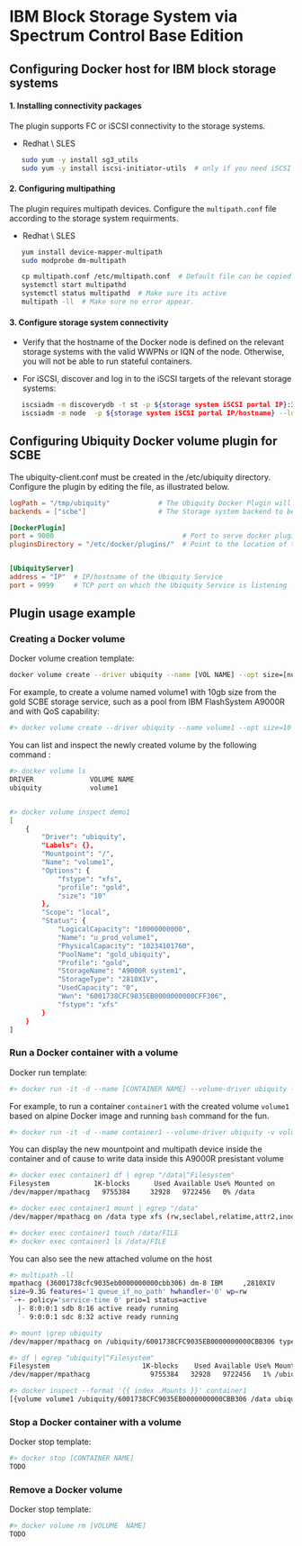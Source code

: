 # IBM Block Storage System via Spectrum Control Base Edition

## Configuring Docker host for IBM block storage systems

#### 1. Installing connectivity packages 
The plugin supports FC or iSCSI connectivity to the storage systems.

  * Redhat \ SLES
  
```bash
   sudo yum -y install sg3_utils
   sudo yum -y install iscsi-initiator-utils  # only if you need iSCSI
```

#### 2. Configuring multipathing 
The plugin requires multipath devices. Configure the `multipath.conf` file according to the storage system requirments.
  * Redhat \ SLES
  
```bash
   yum install device-mapper-multipath
   sudo modprobe dm-multipath

   cp multipath.conf /etc/multipath.conf  # Default file can be copied from  /usr/share/doc/device-mapper-multipath-*/multipath.conf to /etc
   systemctl start multipathd
   systemctl status multipathd  # Make sure its active
   multipath -ll  # Make sure no error appear.
```

#### 3. Configure storage system connectivity
  *  Verify that the hostname of the Docker node is defined on the relevant storage systems with the valid WWPNs or IQN of the node. Otherwise, you will not be able to run stateful containers.

  *  For iSCSI, discover and log in to the iSCSI targets of the relevant storage systems:

```bash
   iscsiadm -m discoverydb -t st -p ${storage system iSCSI portal IP}:3260 --discover   # To discover targets
   iscsiadm -m node  -p ${storage system iSCSI portal IP/hostname} --login              # To log in to targets
```
            
## Configuring Ubiquity Docker volume plugin for SCBE

The ubiquity-client.conf must be created in the /etc/ubiquity directory. Configure the plugin by editing the file, as illustrated below.

 
 ```toml
 logPath = "/tmp/ubiquity"            # The Ubiquity Docker Plugin will write logs to file "ubiquity-docker-plugin.log" in this path.
 backends = ["scbe"]                  # The Storage system backend to be used with Ubiquity to create and manage volumes. In this we configure Docker plugin to create volumes using IBM Block Storage system via SCBE.
 
 [DockerPlugin]
 port = 9000                                # Port to serve docker plugin functions
 pluginsDirectory = "/etc/docker/plugins/"  # Point to the location of the configured Docker plugin directory (create if not already created by Docker)
 
 
 [UbiquityServer]
 address = "IP"  # IP/hostname of the Ubiquity Service
 port = 9999     # TCP port on which the Ubiquity Service is listening
 ```
 
## Plugin usage example

### Creating a Docker volume
Docker volume creation template:
```bash
docker volume create --driver ubiquity --name [VOL NAME] --opt size=[number in GB] --fstype=[xfs|ext4] --opt profile=[SCBE service name]
```

For example, to create a volume named volume1 with 10gb size from the gold SCBE storage service, such as a pool from IBM FlashSystem A9000R and with QoS capability:

```bash
#> docker volume create --driver ubiquity --name volume1 --opt size=10 --opt fstype=xfs --opt profile=gold
```

You can list and inspect the newly created volume by the following command :
```bash
#> docker volume ls
DRIVER              VOLUME NAME
ubiquity            volume1


#> docker volume inspect demo1
[
    {
        "Driver": "ubiquity",
        "Labels": {},
        "Mountpoint": "/",
        "Name": "volume1",
        "Options": {
            "fstype": "xfs",
            "profile": "gold",
            "size": "10"
        },
        "Scope": "local",
        "Status": {
            "LogicalCapacity": "10000000000",
            "Name": "u_prod_volume1",
            "PhysicalCapacity": "10234101760",
            "PoolName": "gold_ubiquity",
            "Profile": "gold",
            "StorageName": "A9000R system1",
            "StorageType": "2810XIV",
            "UsedCapacity": "0",
            "Wwn": "6001738CFC9035EB0000000000CFF306",
            "fstype": "xfs"
        }
    }
]
```

### Run a Docker container with a volume
Docker run template:
```bash
#> docker run -it -d --name [CONTAINER NAME] --volume-driver ubiquity -v [VOL NAME]:[PATH TO MOUNT] [DOCKER IMAGE] [CMD]
```

For example, to run a container `container1` with the created volume `volume1` based on alpine Docker image and running `bash` command for the fun.

```bash
#> docker run -it -d --name container1 --volume-driver ubiquity -v volume1:/data alpine bash
```

You can display the new mountpoint and multipath device inside the container and of cause to write data inside this A9000R presistant volume
```bash
#> docker exec container1 df | egrep "/data|^Filesystem"
Filesystem           1K-blocks      Used Available Use% Mounted on
/dev/mapper/mpathacg   9755384     32928   9722456   0% /data

#> docker exec container1 mount | egrep "/data"
/dev/mapper/mpathacg on /data type xfs (rw,seclabel,relatime,attr2,inode64,noquota)

#> docker exec container1 touch /data/FILE
#> docker exec container1 ls /data/FILE
```

You can also see the new attached volume on the host
```bash
#> multipath -ll
mpathacg (36001738cfc9035eb0000000000cbb306) dm-8 IBM     ,2810XIV         
size=9.3G features='1 queue_if_no_path' hwhandler='0' wp=rw
`-+- policy='service-time 0' prio=1 status=active
  |- 8:0:0:1 sdb 8:16 active ready running
  `- 9:0:0:1 sdc 8:32 active ready running

#> mount |grep ubiquity
/dev/mapper/mpathacg on /ubiquity/6001738CFC9035EB0000000000CBB306 type xfs (rw,relatime,seclabel,attr2,inode64,noquota)

#> df | egrep "ubiquity|^Filesystem" 
Filesystem                       1K-blocks    Used Available Use% Mounted on
/dev/mapper/mpathacg               9755384   32928   9722456   1% /ubiquity/6001738CFC9035EB0000000000CFF306

#> docker inspect --format '{{ index .Mounts }}' container1
[{volume volume1 /ubiquity/6001738CFC9035EB0000000000CBB306 /data ubiquity  true }]

```

### Stop a Docker container with a volume
Docker stop template:
```bash
#> docker stop [CONTAINER NAME]
TODO
```

### Remove a Docker volume
Docker stop template:
```bash
#> docker volume rm [VOLUME  NAME]
TODO
```
